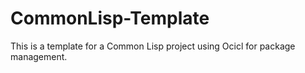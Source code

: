 # CommonLisp-Template
This is a template for a Common Lisp project using Ocicl for package management.
